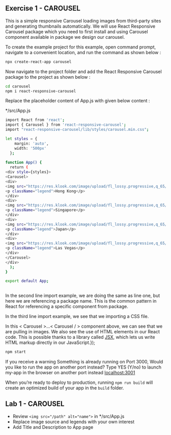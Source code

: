 ## Exercise 1 - CAROUSEL

This is a simple responsive Carousel loading images from third-party sites and generating thumbnails automatically. We will use React Responsive Carousel package which you need to first install and using Carousel component available in package we design our carousel.

To create the example project for this example, open command prompt, navigate to a convenient location, and run the command as shown below :

```sh
npx create-react-app carousel
```
Now navigate to the project folder and add the React Responsive Carousel package to the project as shown below :

```sh
cd carousel
npm i react-responsive-carousel
```
Replace the placeholder content of App.js with given below content :

*/src/App.js
```sh
import React from 'react';
import { Carousel } from 'react-responsive-carousel';
import "react-responsive-carousel/lib/styles/carousel.min.css";

let styles = {
    margin: 'auto',
    width: '500px'
  };
  
function App() {
  return (
<div style={styles}>
<Carousel>
<div>
<img src="https://res.klook.com/image/upload/fl_lossy.progressive,q_65/c_fill,w_480,h_384/cities/jrfyzvgzvhs1iylduuhj.jpg" alt="Hong Kong" />
<p className="legend">Hong Kong</p>
</div>
<div>
<img src="https://res.klook.com/image/upload/fl_lossy.progressive,q_65/c_fill,w_480,h_384/cities/c1cklkyp6ms02tougufx.webp" alt="Singapore"/>
<p className="legend">Singapore</p>
</div>
<div>
<img src="https://res.klook.com/image/upload/fl_lossy.progressive,q_65/c_fill,w_480,h_384/cities/e8fnw35p6zgusq218foj.webp" alt="Japan"/>
<p className="legend">Japan</p>
</div>
<div>
<img src="https://res.klook.com/image/upload/fl_lossy.progressive,q_65/c_fill,w_480,h_384/cities/liw377az16sxmp9a6ylg.webp" alt="Las Vegas"/>
<p className="legend">Las Vegas</p>
</div>
</Carousel>
</div>
  );
}

export default App;
 
```
In the second line import example, we are doing the same as line one, but here we are referencing a package name. This is the common pattern in React for referencing a specific component from package.

In the third line import example, we see that we importing a CSS file.

In this < Carousel >...< Carousel / > component above, we can see that we are pulling in images. We also see the use of HTML elements in our React code. This is possible thanks to a library called [JSX](https://reactjs.org/docs/jsx-in-depth.html), which lets us write HTML markup directly in our JavaScript.});

```sh
npm start
```
If you receive a warning Something is already running on Port 3000, Would you like to run the app on another port instead?
Type YES (Y/no) to launch my-app in the browser on another port instead [localhost:3001](http://localhost:3001/)

When you’re ready to deploy to production, running ```npm run build``` will create an optimized build of your app in the ```build``` folder.

## Lab 1 - CAROUSEL
* Review ```<img src="/path" alt="name">``` in */src/App.js 
* Replace image source and legends with your own interest
* Add Title and Description to App page
